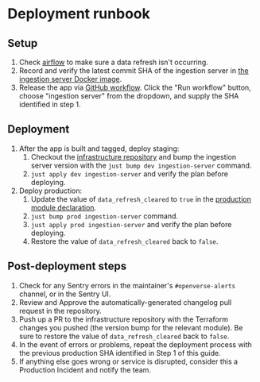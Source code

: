 # Deployment runbook

## Setup

1. Check
   [airflow](https://href.li/?https://airflow.openverse.engineering/home?tags=data_refresh)
   to make sure a data refresh isn't occurring.
1. Record and verify the latest commit SHA of the ingestion server in
   [the ingestion server Docker image](https://github.com/wordpress/openverse/pkgs/container/openverse-ingestion_server).
1. Release the app via
   [GitHub workflow](https://github.com/WordPress/openverse/actions/workflows/release-app.yml).
   Click the "Run workflow" button, choose "ingestion server" from the dropdown,
   and supply the SHA identified in step 1.

## Deployment

1. After the app is built and tagged, deploy staging:
   1. Checkout the
      [infrastructure repository](https://github.com/wordpress/openverse-infrastructure)
      and bump the ingestion server version with the
      `just bump dev ingestion-server` command.
   1. `just apply dev ingestion-server` and verify the plan before deploying.
2. Deploy production:
   1. Update the value of `data_refresh_cleared` to `true` in the
      [production module declaration](https://github.com/WordPress/openverse-infrastructure/blob/main/environments/prod/ingestion-server.tf#L9).
   1. `just bump prod ingestion-server` command.
   1. `just apply prod ingestion-server` and verify the plan before deploying.
   1. Restore the value of `data_refresh_cleared` back to `false`.

## Post-deployment steps

1. Check for any Sentry errors in the maintainer's `#openverse-alerts` channel,
   or in the Sentry UI.
1. Review and Approve the automatically-generated changelog pull request in the
   repository.
1. Push up a PR to the infrastructure repository with the Terraform changes you
   pushed (the version bump for the relevant module). Be sure to restore the
   value of `data_refresh_cleared` back to `false`.
1. In the event of errors or problems, repeat the deployment process with the
   previous production SHA identified in Step 1 of this guide.
1. If anything else goes wrong or service is disrupted, consider this a
   Production Incident and notify the team.
